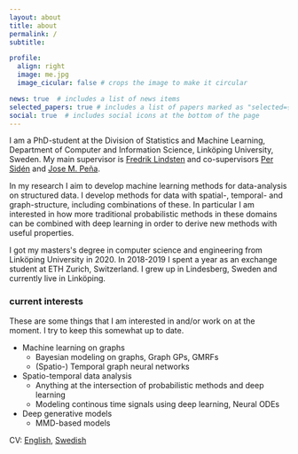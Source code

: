 ```yaml
---
layout: about
title: about
permalink: /
subtitle:

profile:
  align: right
  image: me.jpg
  image_cicular: false # crops the image to make it circular

news: true  # includes a list of news items
selected_papers: true # includes a list of papers marked as "selected={true}"
social: true  # includes social icons at the bottom of the page
---
```


I am a PhD-student at the Division of Statistics and Machine Learning, Department of Computer and Information Science, Linköping University, Sweden.
My main supervisor is [Fredrik Lindsten](https://lindsten.netlify.app/) and co-supervisors [Per Sidén](https://liu.se/en/employee/persi28) and [Jose M. Peña](https://www.ida.liu.se/~jospe50/).

In my research I aim to develop machine learning methods for data-analysis on structured data.
I develop methods for data with spatial-, temporal- and graph-structure, including combinations of these.
In particular I am interested in how more traditional probabilistic methods in these domains can be combined with deep learning in order to derive new methods with useful properties.

I got my masters's degree in computer science and engineering from Linköping University in 2020.
In 2018-2019 I spent a year as an exchange student at ETH Zurich, Switzerland.
I grew up in Lindesberg, Sweden and currently live in Linköping.
<!-- I am an avid Linux user and a believer in free and open source software. Openness of ideas, culture and research is very important to me. -->

### current interests
These are some things that I am interested in and/or work on at the moment. I try to keep this somewhat up to date.

* Machine learning on graphs
  * Bayesian modeling on graphs, Graph GPs, GMRFs
  * (Spatio-) Temporal graph neural networks
* Spatio-temporal data analysis
  * Anything at the intersection of probabilistic methods and deep learning
  * Modeling continous time signals using deep learning, Neural ODEs
* Deep generative models
  * MMD-based models

CV: [English](https://joeloskarsson.github.io/CV/CV_english.pdf),
[Swedish](https://joeloskarsson.github.io/CV/CV_swedish.pdf)

